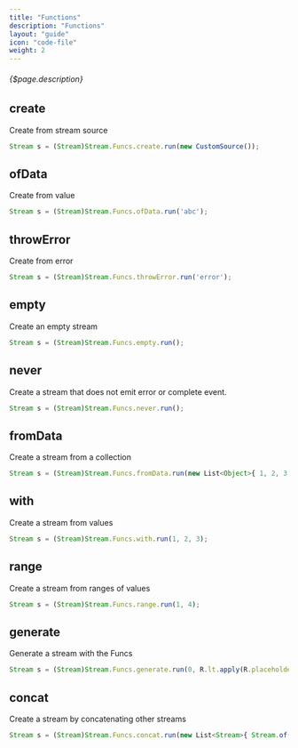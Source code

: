 ```yaml
---
title: "Functions"
description: "Functions"
layout: "guide"
icon: "code-file"
weight: 2
---
```


###### {$page.description}

<article id="1">

## create

Create from stream source

```javascript
Stream s = (Stream)Stream.Funcs.create.run(new CustomSource());
```

</article>

<article id="2">

## ofData

Create from value

```javascript
Stream s = (Stream)Stream.Funcs.ofData.run('abc');
```

</article>

<article id="3">

## throwError

Create from error

```javascript
Stream s = (Stream)Stream.Funcs.throwError.run('error');
```

</article>

<article id="4">

## empty

Create an empty stream

```javascript
Stream s = (Stream)Stream.Funcs.empty.run();
```

</article>

<article id="5">

## never

Create a stream that does not emit error or complete event.

```javascript
Stream s = (Stream)Stream.Funcs.never.run();
```

</article>

<article id="6">

## fromData

Create a stream from a collection

```javascript
Stream s = (Stream)Stream.Funcs.fromData.run(new List<Object>{ 1, 2, 3 });
```

</article>

<article id="7">

## with

Create a stream from values

```javascript
Stream s = (Stream)Stream.Funcs.with.run(1, 2, 3);
```

</article>

<article id="8">

## range

Create a stream from ranges of values

```javascript
Stream s = (Stream)Stream.Funcs.range.run(1, 4);
```

</article>

<article id="9">

## generate

Generate a stream with the Funcs

```javascript
Stream s = (Stream)Stream.Funcs.generate.run(0, R.lt.apply(R.placeholder, 3), R.inc);
```

</article>

<article id="10">

## concat

Create a stream by concatenating other streams

```javascript
Stream s = (Stream)Stream.Funcs.concat.run(new List<Stream>{ Stream.of(1), Stream.of(2) });
```

</article>
